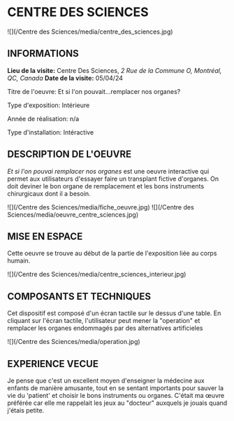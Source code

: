 
# CENTRE DES SCIENCES

![](/Centre des Sciences/media/centre_des_sciences.jpg)

## INFORMATIONS
**Lieu de la visite:** Centre Des Sciences, _2 Rue de la Commune O, Montréal, QC, Canada_
**Date de la visite:** 05/04/24

Titre de l'oeuvre: Et si l'on pouvait...remplacer nos organes?

Type d'exposition: Intérieure

Année de réalisation: n/a

Type d'installation: Intéractive


## DESCRIPTION DE L'OEUVRE

_Et si l'on pouvai remplacer nos organes_ est une oeuvre interactive qui permet aux utilisateurs d'essayer faire un transplant fictive d'organes. On doit deviner le bon organe de remplacement et les bons instruments chirurgicaux dont il a besoin.

![](/Centre des Sciences/media/fiche_oeuvre.jpg)
![](/Centre des Sciences/media/oeuvre_centre_sciences.jpg)


## MISE EN ESPACE

Cette oeuvre se trouve au début de la partie de l'exposition liée au corps humain.

![](/Centre des Sciences/media/centre_sciences_interieur.jpg)


## COMPOSANTS ET TECHNIQUES

Cet dispositif est composé d'un écran tactile sur le dessus d'une table. En cliquant sur l'écran tactile, l'utilisateur peut mener la "operation" et remplacer les organes endommagés par des alternatives artificieles

![](/Centre des Sciences/media/operation.jpg)


## EXPERIENCE VECUE
Je pense que c'est un excellent moyen d'enseigner la médecine aux enfants de manière amusante, tout en se sentant importants pour sauver la vie du 'patient' et choisir le bons instruments ou organes. 
C'était ma œuvre préférée car elle me rappelait les jeux au "docteur" auxquels je jouais quand j'étais petite. 

